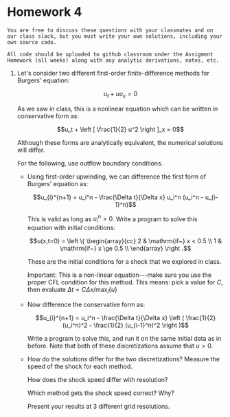 # Homework 4

```{note}
You are free to discuss these questions with your classmates and on
our class slack, but you must write your own solutions, including your
own source code.

All code should be uploaded to github classroom under the Assigment
Homework (all weeks) along with any analytic derivations, notes, etc.
```

1. Let's consider two different first-order finite-difference methods for Burgers'
   equation:

   $$u_t + u u_x = 0$$

   As we saw in class, this is a nonlinear equation which can be written in conservative
   form as:

   $$u_t + \left [ \frac{1}{2} u^2 \right ]_x = 0$$

   Although these forms are analytically equivalent, the numerical solutions
   will differ.

   For the following, use outflow boundary conditions.

   * Using first-order upwinding, we can difference the first form of Burgers' equation
     as:

     $$u_{i}^{n+1} = u_i^n - \frac{\Delta t}{\Delta x} u_i^n (u_i^n - u_{i-1}^n)$$

     This is valid as long as $u_i^n > 0$.  Write a program to solve this
     equation with initial conditions:

     $$u(x,t=0) = \left \{ \begin{array}{cc} 2 & \mathrm{if~} x < 0.5 \\
                                        1 & \mathrm{if~} x \ge 0.5 \\
                      \end{array} \right .$$

     These are the initial conditions for a shock that we explored in class.

     Important: This is a non-linear equation---make sure you use the
     proper CFL condition for this method.  This means: pick a value for $C$,
     then evaluate $\Delta t = C \Delta x / \max_i\{u\}$

   * Now difference the conservative form as:

     $$u_{i}^{n+1} = u_i^n - \frac{\Delta t}{\Delta x} \left ( \frac{1}{2} (u_i^n)^2
         - \frac{1}{2} (u_{i-1}^n)^2 \right )$$

     Write a program to solve this, and run it on the same initial data as
     in before.  Note that both of these discretizations assume that
     $u > 0$.

   * How do the solutions differ for the two discretizations?  Measure the speed of the shock for each
     method.

     How does the shock speed differ with resolution?

     Which method gets the shock speed correct?  Why?

     Present your results at 3 different grid resolutions.
